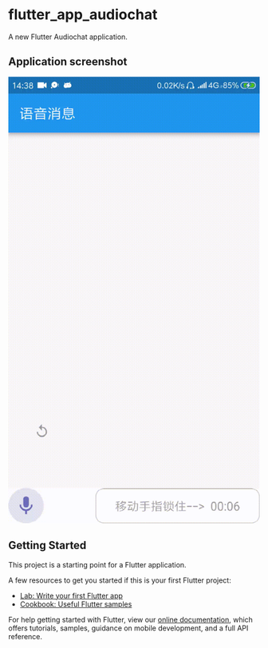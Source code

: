 # flutter_app_audiochat

A new Flutter Audiochat application.

## Application screenshot

![image](https://raw.githubusercontent.com/verysi/Flutter_audiochat/master/assets/images/Screenrecorder20190312.gif)

## Getting Started

This project is a starting point for a Flutter application.

A few resources to get you started if this is your first Flutter project:

- [Lab: Write your first Flutter app](https://flutter.io/docs/get-started/codelab)
- [Cookbook: Useful Flutter samples](https://flutter.io/docs/cookbook)

For help getting started with Flutter, view our 
[online documentation](https://flutter.io/docs), which offers tutorials, 
samples, guidance on mobile development, and a full API reference.
